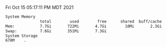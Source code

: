 Fri Oct 15 05:17:11 PM MDT 2021
```bash
System Memory
               total        used        free      shared  buff/cache   available
Mem:           7.7Gi       722Mi       4.7Gi        10Mi       2.3Gi       6.6Gi
Swap:          7.6Gi       351Mi       7.3Gi
System Storage
678M	.
```
